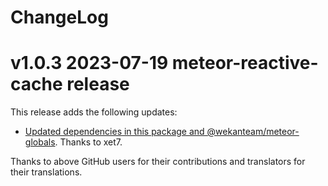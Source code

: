 # ChangeLog

# v1.0.3 2023-07-19 meteor-reactive-cache release

This release adds the following updates:

- [Updated dependencies in this package and @wekanteam/meteor-globals](https://github.com/wekan/meteor-globals/commit/659a4e51c11bd95ec2fc5dccfb0bf1003ca7737d).
  Thanks to xet7.

Thanks to above GitHub users for their contributions and translators for their translations.
